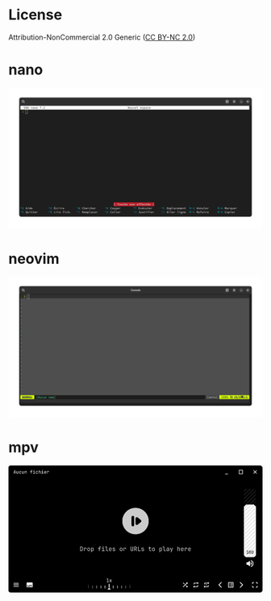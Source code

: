 # License

Attribution-NonCommercial 2.0 Generic ([CC BY-NC 2.0](https://creativecommons.org/licenses/by-nc/2.0/)) 


# nano

![](Screenshot.png)


# neovim

![](/nvim/Screenshot.png)


# mpv

![](/mpv/Screenshot.png)
